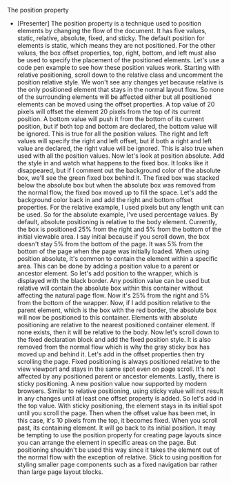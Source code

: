 The position property
- [Presenter] The position property is a technique used to position elements by changing the flow of the document. It has five values, static, relative, absolute, fixed, and sticky. The default position for elements is static, which means they are not positioned. For the other values, the box offset properties, top, right, bottom, and left must also be used to specify the placement of the positioned elements. Let's use a code pen example to see how these position values work. Starting with relative positioning, scroll down to the relative class and uncomment the position relative style. We won't see any changes yet because relative is the only positioned element that stays in the normal layout flow. So none of the surrounding elements will be affected either but all positioned elements can be moved using the offset properties. A top value of 20 pixels will offset the element 20 pixels from the top of its current position. A bottom value will push it from the bottom of its current position, but if both top and bottom are declared, the bottom value will be ignored. This is true for all the position values. The right and left values will specify the right and left offset, but if both a right and left value are declared, the right value will be ignored. This is also true when used with all the position values. Now let's look at position absolute. Add the style in and watch what happens to the fixed box. It looks like it disappeared, but if I comment out the background color of the absolute box, we'll see the green fixed box behind it. The fixed box was stacked below the absolute box but when the absolute box was removed from the normal flow, the fixed box moved up to fill the space. Let's add the background color back in and add the right and bottom offset properties. For the relative example, I used pixels but any length unit can be used. So for the absolute example, I've used percentage values. By default, absolute positioning is relative to the body element. Currently, the box is positioned 25% from the right and 5% from the bottom of the initial viewable area. I say initial because if you scroll down, the box doesn't stay 5% from the bottom of the page. It was 5% from the bottom of the page when the page was initially loaded. When using position absolute, it's common to contain the element within a specific area. This can be done by adding a position value to a parent or ancestor element. So let's add position to the wrapper, which is displayed with the black border. Any position value can be used but relative will contain the absolute box within this container without affecting the natural page flow. Now it's 25% from the right and 5% from the bottom of the wrapper. Now, if I add position relative to the parent element, which is the box with the red border, the absolute box will now be positioned to this container. Elements with absolute positioning are relative to the nearest positioned container element. If none exists, then it will be relative to the body. Now let's scroll down to the fixed declaration block and add the fixed position style. It is also removed from the normal flow which is why the gray sticky box has moved up and behind it. Let's add in the offset properties then try scrolling the page. Fixed positioning is always positioned relative to the view viewport and stays in the same spot even on page scroll. It's not affected by any positioned parent or ancestor elements. Lastly, there is sticky positioning. A new position value now supported by modern browsers. Similar to relative positioning, using sticky value will not result in any changes until at least one offset property is added. So let's add in the top value. With sticky positioning, the element stays in its initial spot until you scroll the page. Then when the offset value has been met, in this case, it's 10 pixels from the top, it becomes fixed. When you scroll past, its containing element. It will go back to its initial position. It may be tempting to use the position property for creating page layouts since you can arrange the element in specific areas on the page. But positioning shouldn't be used this way since it takes the element out of the normal flow with the exception of relative. Stick to using position for styling smaller page components such as a fixed navigation bar rather than large page layout blocks.